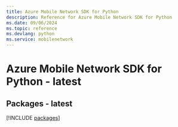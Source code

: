 ```yaml
---
title: Azure Mobile Network SDK for Python
description: Reference for Azure Mobile Network SDK for Python
ms.date: 09/06/2024
ms.topic: reference
ms.devlang: python
ms.service: mobilenetwork
---
```

# Azure Mobile Network SDK for Python - latest
## Packages - latest
[!INCLUDE [packages](mobile-network-index.md)]